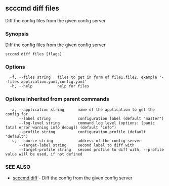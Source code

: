 ## scccmd diff files

Diff the config files from the given config server

### Synopsis

Diff the config files from the given config server

```
scccmd diff files [flags]
```

### Options

```
  -f, --files string   files to get in form of file1,file2, example '--files application.yaml,config.yaml'
  -h, --help           help for files
```

### Options inherited from parent commands

```
  -a, --application string      name of the application to get the config for
      --label string            configuration label (default "master")
      --log-level string        command log level (options: [panic fatal error warning info debug]) (default "info")
      --profile string          configuration profile (default "default")
  -s, --source string           address of the config server
      --target-label string     second label to diff with
      --target-profile string   second profile to diff with, --profile value will be used, if not defined
```

### SEE ALSO

* [scccmd diff](scccmd_diff.md)	 - Diff the config from the given config server

